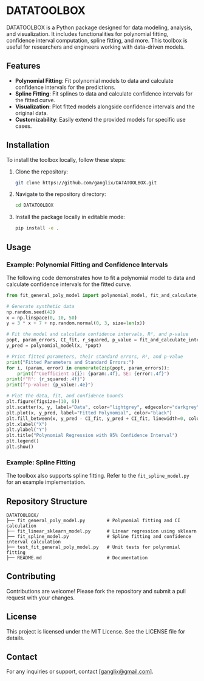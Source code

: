 # DATATOOLBOX

DATATOOLBOX is a Python package designed for data modeling, analysis, and visualization. It includes functionalities for polynomial fitting, confidence interval computation, spline fitting, and more. This toolbox is useful for researchers and engineers working with data-driven models.

## Features
- **Polynomial Fitting**: Fit polynomial models to data and calculate confidence intervals for the predictions.
- **Spline Fitting**: Fit splines to data and calculate confidence intervals for the fitted curve.
- **Visualization**: Plot fitted models alongside confidence intervals and the original data.
- **Customizability**: Easily extend the provided models for specific use cases.

## Installation
To install the toolbox locally, follow these steps:

1. Clone the repository:
   ```bash
   git clone https://github.com/ganglix/DATATOOLBOX.git
   ```

2. Navigate to the repository directory:
   ```bash
   cd DATATOOLBOX
   ```

3. Install the package locally in editable mode:
   ```bash
   pip install -e .
   ```

## Usage
### Example: Polynomial Fitting and Confidence Intervals
The following code demonstrates how to fit a polynomial model to data and calculate confidence intervals for the fitted curve.

```python
from fit_general_poly_model import polynomial_model, fit_and_calculate_intervals, 

# Generate synthetic data
np.random.seed(42)
x = np.linspace(0, 10, 50)
y = 3 * x + 7 + np.random.normal(0, 3, size=len(x))

# Fit the model and calculate confidence intervals, R², and p-value
popt, param_errors, CI_fit, r_squared, p_value = fit_and_calculate_intervals(x, y, polynomial_model, p0=[1, 1, 1])
y_pred = polynomial_model(x, *popt)

# Print fitted parameters, their standard errors, R², and p-value
print("Fitted Parameters and Standard Errors:")
for i, (param, error) in enumerate(zip(popt, param_errors)):
    print(f"Coefficient a{i}: {param:.4f}, SE: {error:.4f}")
print(f"R²: {r_squared:.4f}")
print(f"p-value: {p_value:.4e}")

# Plot the data, fit, and confidence bounds
plt.figure(figsize=(10, 6))
plt.scatter(x, y, label="Data", color="lightgrey", edgecolor="darkgrey", linewidth=1, alpha=1)
plt.plot(x, y_pred, label="Fitted Polynomial", color="black")
plt.fill_between(x, y_pred - CI_fit, y_pred + CI_fit, linewidth=0, color="gray", alpha=0.3, label="95% Confidence Interval (fit)")
plt.xlabel("X")
plt.ylabel("Y")
plt.title("Polynomial Regression with 95% Confidence Interval")
plt.legend()
plt.show()
```

### Example: Spline Fitting
The toolbox also supports spline fitting. Refer to the `fit_spline_model.py` for an example implementation.

## Repository Structure
```
DATATOOLBOX/
├── fit_general_poly_model.py        # Polynomial fitting and CI calculation
├── fit_linear_sklearn_model.py      # Linear regression using sklearn
├── fit_spline_model.py              # Spline fitting and confidence interval calculation
├── test_fit_general_poly_model.py   # Unit tests for polynomial fitting
├── README.md                        # Documentation
```

## Contributing
Contributions are welcome! Please fork the repository and submit a pull request with your changes.

## License
This project is licensed under the MIT License. See the LICENSE file for details.

## Contact
For any inquiries or support, contact [ganglix@gmail.com].

